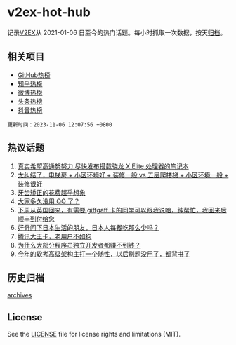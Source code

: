 # v2ex-hot-hub

 记录[V2EX](https://www.v2ex.com/)从 2021-01-06 日至今的热门话题。每小时抓取一次数据，按天[归档](archives)。
 
 ## 相关项目

- [GitHub热榜](https://github.com/snaildev/github-hot-hub)
- [知乎热榜](https://github.com/snaildev/zhihu-hot-hub)
- [微博热榜](https://github.com/snaildev/weibo-hot-hub)
- [头条热榜](https://github.com/snaildev/toutiao-hot-hub)
- [抖音热榜](https://github.com/snaildev/douyin-hot-hub)


 `更新时间：2023-11-06 12:07:56 +0800`

## 热议话题

1. [真实希望高通努努力 尽快发布搭载骁龙 X Elite 处理器的笔记本](https://www.v2ex.com/t/988772)
1. [太纠结了，电梯房 + 小区环境好 + 装修一般 vs 五层爬楼梯 + 小区环境一般 + 装修很好](https://www.v2ex.com/t/988783)
1. [牙齿矫正的花费超乎想象](https://www.v2ex.com/t/988911)
1. [大家多久没用 QQ 了？](https://www.v2ex.com/t/988914)
1. [下周从英国回来，有需要 giffgaff 卡的同学可以跟我说哈，纯帮忙，我回来后顺丰到付给您](https://www.v2ex.com/t/988928)
1. [好奇问下日本生活的朋友，日本人每餐吃那么少吗？](https://www.v2ex.com/t/988915)
1. [腾讯大王卡，老用户不如狗](https://www.v2ex.com/t/988953)
1. [为什么大部分程序员独立开发者都赚不到钱？](https://www.v2ex.com/t/988828)
1. [今年的软考高级架构主打一个随性，以后刷题没用了，都背书了](https://www.v2ex.com/t/988906)

## 历史归档

[archives](archives)

## License

See the [LICENSE](LICENSE) file for license rights and limitations (MIT).
